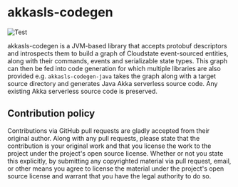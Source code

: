 # akkasls-codegen #

![Test](https://github.com/lightbend/akkaserverless-codegen/workflows/Test/badge.svg)

akkasls-codegen is a JVM-based library that accepts protobuf descriptors and
introspects them to build a graph of Cloudstate event-sourced entities, along with their commands,
events and serializable state types. This graph can then be fed into code generation for which
multiple libraries are also provided e.g. `akkasls-codegen-java` takes the graph along with a target source
directory and generates Java Akka serverless source code. Any existing Akka serverless source code
is preserved.

## Contribution policy ##

Contributions via GitHub pull requests are gladly accepted from their original author. Along with
any pull requests, please state that the contribution is your original work and that you license
the work to the project under the project's open source license. Whether or not you state this
explicitly, by submitting any copyrighted material via pull request, email, or other means you
agree to license the material under the project's open source license and warrant that you have the
legal authority to do so.


